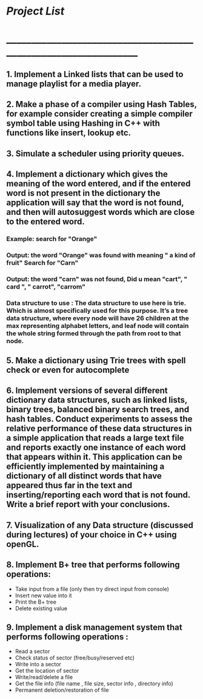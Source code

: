 #       _Project List_
# _______________________________________________________________
## 1. Implement a Linked lists that can be used to manage playlist for a media player.

## 2. Make a phase of a compiler using Hash Tables, for example consider creating a simple compiler symbol table using Hashing in C++ with functions like insert, lookup etc.

## 3. Simulate a scheduler using priority queues.

## 4. Implement a dictionary which gives the meaning of the word entered, and if the entered word is not present in the dictionary the application will say that the word is not found, and then will autosuggest words which are close to the entered word.

### Example: search for &quot;Orange&quot;
### Output: the word &quot;Orange&quot; was found with meaning &quot; a kind of fruit&quot; Search for &quot;Carn&quot;
### Output: the word &quot;carn&quot; was not found, Did u mean &quot;cart&quot;, &quot; card &quot;, &quot; carrot&quot;, &quot;carrom&quot;
### Data structure to use : The data structure to use here is trie. Which is almost specifically used for this purpose. It’s a tree data structure, where every node will have 26 children at the max representing alphabet letters, and leaf node will contain the whole string formed through the path from root to that node.

## 5. Make a dictionary using Trie trees with spell check or even for autocomplete

## 6. Implement versions of several different dictionary data structures, such as linked lists, binary trees, balanced binary search trees, and hash tables. Conduct experiments to assess the relative performance of these data structures in a simple application that reads a large text file and reports exactly one instance of each word that appears within it. This application can be efficiently implemented by maintaining a dictionary of all distinct words that have appeared thus far in the text and inserting/reporting each word that is not found. Write a brief report with your conclusions.

## 7. Visualization of any Data structure (discussed during lectures) of your choice in C++ using openGL.

## 8. Implement B+ tree that performs following operations:
- Take input from a file (only then try direct input from console)
- Insert new value into it
- Print the B+ tree
- Delete existing value

## 9. Implement a disk management system that performs following operations :
- Read a sector
- Check status of sector (free/busy/reserved etc)
- Write into a sector
- Get the location of sector
- Write/read/delete a file
- Get the file info (file name , file size, sector info , directory info)
- Permanent deletion/restoration of file
